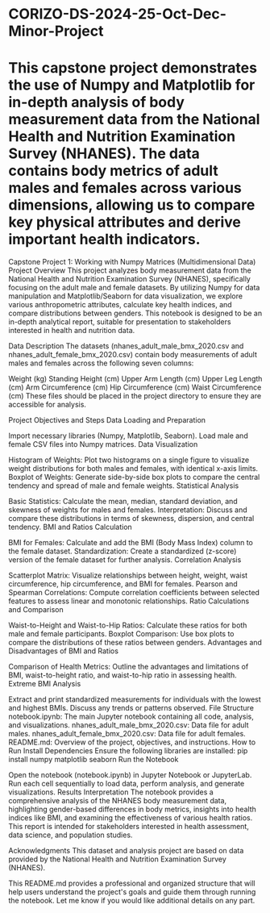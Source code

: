 # CORIZO-DS-2024-25-Oct-Dec-Minor-Project
This capstone project demonstrates the use of Numpy and Matplotlib for in-depth analysis of body measurement data from the National Health and Nutrition Examination Survey (NHANES). The data contains body metrics of adult males and females across various dimensions, allowing us to compare key physical attributes and derive important health indicators.
================================================================================================================================
Capstone Project 1: Working with Numpy Matrices (Multidimensional Data)
Project Overview
This project analyzes body measurement data from the National Health and Nutrition Examination Survey (NHANES), specifically focusing on the adult male and female datasets. By utilizing Numpy for data manipulation and Matplotlib/Seaborn for data visualization, we explore various anthropometric attributes, calculate key health indices, and compare distributions between genders. This notebook is designed to be an in-depth analytical report, suitable for presentation to stakeholders interested in health and nutrition data.

Data Description
The datasets (nhanes_adult_male_bmx_2020.csv and nhanes_adult_female_bmx_2020.csv) contain body measurements of adult males and females across the following seven columns:

Weight (kg)
Standing Height (cm)
Upper Arm Length (cm)
Upper Leg Length (cm)
Arm Circumference (cm)
Hip Circumference (cm)
Waist Circumference (cm)
These files should be placed in the project directory to ensure they are accessible for analysis.

Project Objectives and Steps
Data Loading and Preparation

Import necessary libraries (Numpy, Matplotlib, Seaborn).
Load male and female CSV files into Numpy matrices.
Data Visualization

Histogram of Weights: Plot two histograms on a single figure to visualize weight distributions for both males and females, with identical x-axis limits.
Boxplot of Weights: Generate side-by-side box plots to compare the central tendency and spread of male and female weights.
Statistical Analysis

Basic Statistics: Calculate the mean, median, standard deviation, and skewness of weights for males and females.
Interpretation: Discuss and compare these distributions in terms of skewness, dispersion, and central tendency.
BMI and Ratios Calculation

BMI for Females: Calculate and add the BMI (Body Mass Index) column to the female dataset.
Standardization: Create a standardized (z-score) version of the female dataset for further analysis.
Correlation Analysis

Scatterplot Matrix: Visualize relationships between height, weight, waist circumference, hip circumference, and BMI for females.
Pearson and Spearman Correlations: Compute correlation coefficients between selected features to assess linear and monotonic relationships.
Ratio Calculations and Comparison

Waist-to-Height and Waist-to-Hip Ratios: Calculate these ratios for both male and female participants.
Boxplot Comparison: Use box plots to compare the distributions of these ratios between genders.
Advantages and Disadvantages of BMI and Ratios

Comparison of Health Metrics: Outline the advantages and limitations of BMI, waist-to-height ratio, and waist-to-hip ratio in assessing health.
Extreme BMI Analysis

Extract and print standardized measurements for individuals with the lowest and highest BMIs. Discuss any trends or patterns observed.
File Structure
notebook.ipynb: The main Jupyter notebook containing all code, analysis, and visualizations.
nhanes_adult_male_bmx_2020.csv: Data file for adult males.
nhanes_adult_female_bmx_2020.csv: Data file for adult females.
README.md: Overview of the project, objectives, and instructions.
How to Run
Install Dependencies
Ensure the following libraries are installed:
pip install numpy matplotlib seaborn
Run the Notebook

Open the notebook (notebook.ipynb) in Jupyter Notebook or JupyterLab.
Run each cell sequentially to load data, perform analysis, and generate visualizations.
Results Interpretation
The notebook provides a comprehensive analysis of the NHANES body measurement data, highlighting gender-based differences in body metrics, insights into health indices like BMI, and examining the effectiveness of various health ratios. This report is intended for stakeholders interested in health assessment, data science, and population studies.

Acknowledgments
This dataset and analysis project are based on data provided by the National Health and Nutrition Examination Survey (NHANES).

This README.md provides a professional and organized structure that will help users understand the project's goals and guide them through running the notebook. Let me know if you would like additional details on any part.
